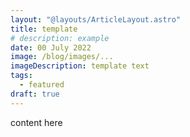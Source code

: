 ```yaml
---
layout: "@layouts/ArticleLayout.astro"
title: template
# description: example
date: 00 July 2022
image: /blog/images/...
imageDescription: template text
tags:
  - featured
draft: true
---
```


content here
